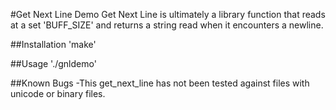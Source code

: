 #Get Next Line Demo
Get Next Line is ultimately a library function that reads at a set 'BUFF_SIZE' and returns a string read when it encounters a newline.

##Installation
'make'

##Usage
'./gnldemo'

##Known Bugs
-This get_next_line has not been tested against files with unicode or binary files.
